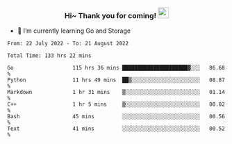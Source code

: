 <h3 align="center">
    Hi~ Thank you for coming!
    <img src="https://media.giphy.com/media/hvRJCLFzcasrR4ia7z/giphy.gif" width="25px">
</h3>

<!--
**pineapple-man/pineapple-man** is a ✨ _special_ ✨ repository because its `README.md` (this file) appears on your GitHub profile.

Here are some ideas to get you started:
- 🔭 I’m currently working on ...
- 🤔 I’m looking for help with ...
- 💬 Ask me about ...
- 📫 How to reach me: ...
- 😄 Pronouns: ...
- ⚡ Fun fact: 
- 👯 I’m looking to collaborate on kubernetes
-->
- 🌱 I’m currently learning Go and Storage

<!--START_SECTION:waka-->

```text
From: 22 July 2022 - To: 21 August 2022

Total Time: 133 hrs 22 mins

Go                   115 hrs 36 mins █████████████████████▓░░░   86.68 %
Python               11 hrs 49 mins  ██▒░░░░░░░░░░░░░░░░░░░░░░   08.87 %
Markdown             1 hr 31 mins    ▒░░░░░░░░░░░░░░░░░░░░░░░░   01.14 %
C++                  1 hr 5 mins     ▒░░░░░░░░░░░░░░░░░░░░░░░░   00.82 %
Bash                 45 mins         ░░░░░░░░░░░░░░░░░░░░░░░░░   00.56 %
Text                 41 mins         ░░░░░░░░░░░░░░░░░░░░░░░░░   00.52 %
```

<!--END_SECTION:waka-->
